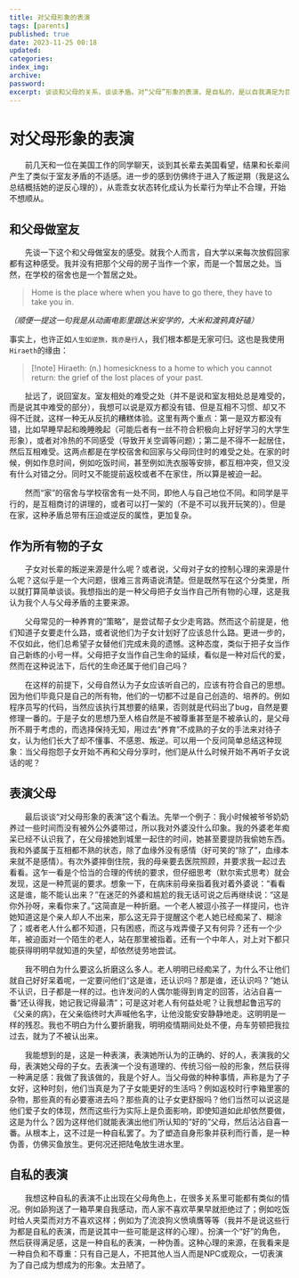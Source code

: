 ```yaml
---
title: 对父母形象的表演
tags: [parents]
published: true
date: 2023-11-25 00:18
updated:
categories:
index_img:
archive:
password:
excerpt: 谈谈和父母的关系，谈谈矛盾。对“父母”形象的表演，是自私的，是以自我满足为目的。
---
```


# 对父母形象的表演

&emsp;&emsp;前几天和一位在美国工作的同学聊天，谈到其长辈去美国看望，结果和长辈间产生了类似于室友矛盾的不适感。进一步的感到仿佛终于进入了叛逆期（我是这么总结概括她的逆反心理的），从乖乖女状态转化成认为长辈行为举止不合理，开始不想顺从。
## 和父母做室友
&emsp;&emsp;先谈一下这个和父母做室友的感受。就我个人而言，自大学以来每次放假回家都有这种感受。我并没有把那个父母的房子当作一个家，而是一个暂居之处。当然，在学校的宿舍也是一个暂居之处。
> Home is the place where when you have to go there, they have to take you in.      

_（顺便一提这一句我是从动画电影里跟达米安学的，大米和渡鸦真好磕）_

事实上，也许正如`人生如逆旅，我亦是行人`，我们根本都是无家可归。这也是我使用`Hiraeth`的缘由：

> [!note] Hiraeth: 
> (n.) homesickness to a home to which you cannot return: the grief of the lost places of your past.

&emsp;&emsp;扯远了，说回室友。室友相处的难受之处（并不是说和室友相处总是难受的，而是说其中难受的部分），我想可以说是双方都没有错、但是互相不习惯、却又不得不迁就，这样一种无从反抗的糟糕体验。这里有两个重点：第一是双方都没有错，比如早睡早起和晚睡晚起（可能后者有一丝不符合积极向上好好学习的大学生形象），或者对冷热的不同感受（导致开关空调等问题）；第二是不得不一起居住，然后互相难受。这两点都是在学校宿舍和回家与父母同住时的难受之处。在家的时候，例如作息时间，例如吃饭时间，甚至例如洗衣服等安排，都互相冲突，但又没有什么对错之分。同时又不能提前返校或者不在家住，所以算是被迫一起。

&emsp;&emsp;然而“家”的宿舍与学校宿舍有一处不同，即他人与自己地位不同。和同学是平行的，是互相商讨的讲理的，或者可以打一架的（不是不可以我开玩笑的）。但是在家，这种矛盾总带有压迫或逆反的属性，更加复杂。

## 作为所有物的子女
&emsp;&emsp;子女对长辈的叛逆来源是什么呢？或者说，父母对子女的控制心理的来源是什么呢？这似乎是一个大问题，很难三言两语说清楚。但是既然写在这个分类里，所以就打算简单谈谈。我想指出的是一种父母把子女当作自己所有物的心理，这是我认为我个人与父母矛盾的主要来源。

&emsp;&emsp;父母常见的一种养育的“策略”，是尝试帮子女少走弯路。然而这个前提是，他们知道子女要走什么路，或者说他们为子女计划好了应该总什么路。更进一步的，不仅如此，他们总希望子女替他们完成未竟的遗憾。这种态度，类似于把子女当作自己新练的小号一样。父母把子女当作自己生命的延续，看似是一种对后代的爱，然而在这种说法下，后代的生命还属于他们自己吗？

&emsp;&emsp;在这样的前提下，父母自然认为子女应该听自己的，应该有符合自己的思想。因为他们毕竟只是自己的所有物，他们的一切都不过是自己创造的、培养的。例如程序员写的代码，当然应该执行其想要的结果，否则就是代码出了bug，自然是要修理一番的。于是子女的思想乃至人格自然是不被尊重甚至是不被承认的，是父母所不屑于考虑的，而选择保持无知，用过去“养育”不成熟的子女的手法来对待子女，认为他们长大了却不懂事、不感恩、叛逆。可以用一个反问简单总结这种现象：当父母抱怨子女开始不再和父母分享时，他们是从什么时候开始不再听子女说话的呢？

## 表演父母
&emsp;&emsp;最后谈谈“对父母形象的表演”这个看法。先举一个例子：我小时候被爷爷奶奶养过一些时间而没有被外公外婆带过，所以我对外婆没什么印象。我的外婆老年痴呆已经不认识我了，在父母接她到城里一起住的时间，她甚至要提防我偷她东西。我和外婆属于互相都不熟的状态，除了血缘外没有感情（好可笑的“除了”，血缘本来就不是感情）。有次外婆摔倒住院，我的母亲要去医院照顾，并要求我一起过去看看。这乍一看是个恰当的合理的传统的要求，但仔细思考（默尔索式思考）就会发现，这是一种荒诞的要求。想象一下，在病床前母亲指着我对着外婆说：“看看这是谁，能不能认出来？”在迷茫的外婆和尴尬的我无话可说之后再继续说：“这是你外孙呀，来看你来了。”这简直是一种折磨。一个老人被逗小孩子一样提问，也许她知道这是个亲人却人不出来，那么这无异于提醒这个老人她已经痴呆了、糊涂了；或者老人什么都不知道，只有困惑，而这与戏弄傻子又有何异？还有一个少年，被迫面对一个陌生的老人，站在那里被指着。还有一个中年人，对上对下都只能获得明明早就知道的失望，却依然徒劳地尝试。

&emsp;&emsp;我不明白为什么要这么折磨这么多人。老人明明已经痴呆了，为什么不让他们就自己好好呆着呢，一定要问他们“这是谁，还认识吗？那是谁，还认识吗？”她认不认识，日子都是一样的过。也许发问的人偶尔能得到肯定的回答，沾沾自喜一番“还认得我，她记我记得最清”；可是这对老人有何益处呢？让我想起鲁迅写的《父亲的病》，在父亲临终时大声喊他名字，让他没能安安静静地走。这明明是一样的残忍。我也不明白为什么要折磨我，明明疫情期间处处不便，舟车劳顿把我拉过去，就为了不被认出来。

&emsp;&emsp;我能想到的是，这是一种表演，表演她所认为的正确的、好的人，表演我的父母，表演她父母的子女。去表演一个没有道理的、传统习俗一般的形象，然后获得一种满足感：我做了我该做的，我是个好人。当父母做的种种事情，声称是为了子女好，这种时刻，他们当真是为了子女能更好的生活吗？例如返校时行李箱里塞的杂物，那些真的有必要塞进去吗？那些真的让子女更舒服吗？他们当然可以说这是他们爱子女的体现，然而这些行为实际上是负面影响，即使知道如此却依然要做，这是为什么？因为这样他们就能表演出他们所认知的“好的”父母，然后沾沾自喜一番。从根本上，这不过是一种自私罢了。为了塑造自身形象并获利而行善，是一种伪善，仿佛买鱼放生。更何况还把陆龟放生进水里。

## 自私的表演
&emsp;&emsp;我想这种自私的表演不止出现在父母角色上，在很多关系里可能都有类似的情况。例如舔狗送了一箱苹果自我感动，而人家不喜欢苹果早就拒绝过了；例如吃饭时给人夹菜而对方不喜欢这样；例如为了流浪狗义愤填膺等等（我并不是说这些行为都是自私的表演，而是说其中一些可能是这样的心理）。扮演一个“好”的角色，然后获得满足感，这是一种自私的表演，一种伪善。这种心理的来源，在我看来是一种自负和不尊重：只有自己是人，不把其他人当人而是NPC或观众，一切表演为了自己成为想成为的形象。太丑陋了。
